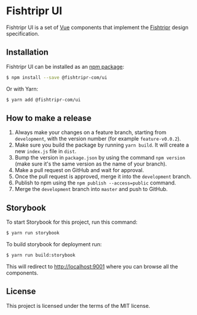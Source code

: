 # Fishtripr UI

Fishtripr UI is a set of [Vue](https://vuejs.org/) components that implement the [Fishtripr](https://www.fishtripr.com) design specification.

## Installation

Fishtripr UI can be installed as an [npm package](https://www.npmjs.com/package/@fishtripr-com/ui):

```bash
$ npm install --save @fishtripr-com/ui
```

Or with Yarn:

```bash
$ yarn add @fishtripr-com/ui
```

## How to make a release

1. Always make your changes on a feature branch, starting from `development`, with the version number (for example `feature-v0.0.2`).
2. Make sure you build the package by running `yarn build`. It will create a new `index.js` file in `dist`.
3. Bump the version in `package.json` by using the command `npm version` (make sure it's the same version as the name of your branch).
4. Make a pull request on GitHub and wait for approval.
5. Once the pull request is approved, merge it into the `development` branch.
6. Publish to npm using the `npm publish --access=public` command.
7. Merge the `development` branch into `master` and push to GitHub.

## Storybook

To start Storybook for this project, run this command:

```bash
$ yarn run storybook
```

To build storybook for deployment run:

```bash
$ yarn run build:storybook
```

This will redirect to [http://localhost:9001](http://localhost:9001) where you can browse all the components.

## License

This project is licensed under the terms of the MIT license.
